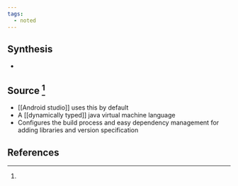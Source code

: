 ```yaml
---
tags:
  - noted
---
```

## Synthesis
- 
## Source [^1]
- [[Android studio]] uses this by default
- A [[dynamically typed]] java virtual machine language
- Configures the build process and easy dependency management for adding libraries and version specification
## References

[^1]: